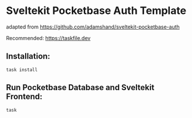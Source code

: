 # Sveltekit Pocketbase Auth Template
adapted from https://github.com/adamshand/sveltekit-pocketbase-auth

Recommended: https://taskfile.dev

## Installation:
```
task install
```


## Run Pocketbase Database and Sveltekit Frontend:
```
task
```

